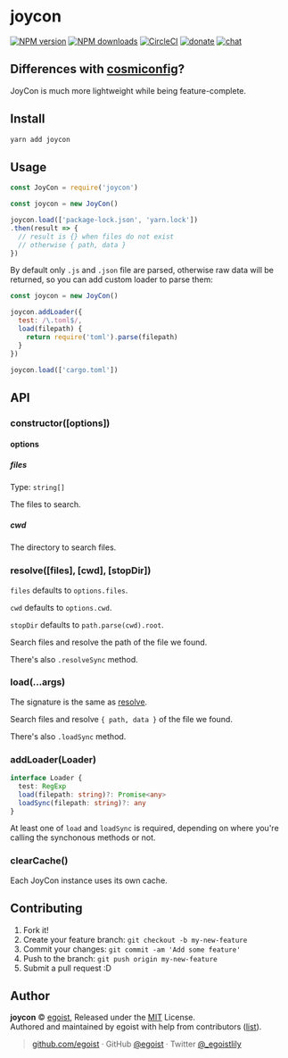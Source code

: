 
# joycon

[![NPM version](https://img.shields.io/npm/v/joycon.svg?style=flat)](https://npmjs.com/package/joycon) [![NPM downloads](https://img.shields.io/npm/dm/joycon.svg?style=flat)](https://npmjs.com/package/joycon) [![CircleCI](https://circleci.com/gh/egoist/joycon/tree/master.svg?style=shield)](https://circleci.com/gh/egoist/joycon/tree/master)  [![donate](https://img.shields.io/badge/$-donate-ff69b4.svg?maxAge=2592000&style=flat)](https://github.com/egoist/donate) [![chat](https://img.shields.io/badge/chat-on%20discord-7289DA.svg?style=flat)](https://chat.egoist.moe)

## Differences with [cosmiconfig](https://github.com/davidtheclark/cosmiconfig)?

JoyCon is much more lightweight while being feature-complete.

## Install

```bash
yarn add joycon
```

## Usage

```js
const JoyCon = require('joycon')

const joycon = new JoyCon()

joycon.load(['package-lock.json', 'yarn.lock'])
.then(result => {
  // result is {} when files do not exist
  // otherwise { path, data }
})
```

By default only `.js` and `.json` file are parsed, otherwise raw data will be returned, so you can add custom loader to parse them:

```js
const joycon = new JoyCon()

joycon.addLoader({
  test: /\.toml$/,
  load(filepath) {
    return require('toml').parse(filepath)
  }
})

joycon.load(['cargo.toml'])
```

## API

### constructor([options])

#### options

##### files

Type: `string[]`

The files to search.

##### cwd

The directory to search files.

### resolve([files], [cwd], [stopDir])

`files` defaults to `options.files`.

`cwd` defaults to `options.cwd`.

`stopDir` defaults to `path.parse(cwd).root`.

Search files and resolve the path of the file we found.

There's also `.resolveSync` method.

### load(...args)

The signature is the same as [resolve](#resolvefiles-cwd-stopdir).

Search files and resolve `{ path, data }` of the file we found.

There's also `.loadSync` method.

### addLoader(Loader)

```typescript
interface Loader {
  test: RegExp
  load(filepath: string)?: Promise<any>
  loadSync(filepath: string)?: any
}
```

At least one of `load` and `loadSync` is required, depending on where you're calling the synchonous methods or not.

### clearCache()

Each JoyCon instance uses its own cache.

## Contributing

1. Fork it!
2. Create your feature branch: `git checkout -b my-new-feature`
3. Commit your changes: `git commit -am 'Add some feature'`
4. Push to the branch: `git push origin my-new-feature`
5. Submit a pull request :D

## Author

**joycon** © [egoist](https://github.com/egoist), Released under the [MIT](./LICENSE) License.<br>
Authored and maintained by egoist with help from contributors ([list](https://github.com/egoist/joycon/contributors)).

> [github.com/egoist](https://github.com/egoist) · GitHub [@egoist](https://github.com/egoist) · Twitter [@_egoistlily](https://twitter.com/_egoistlily)
